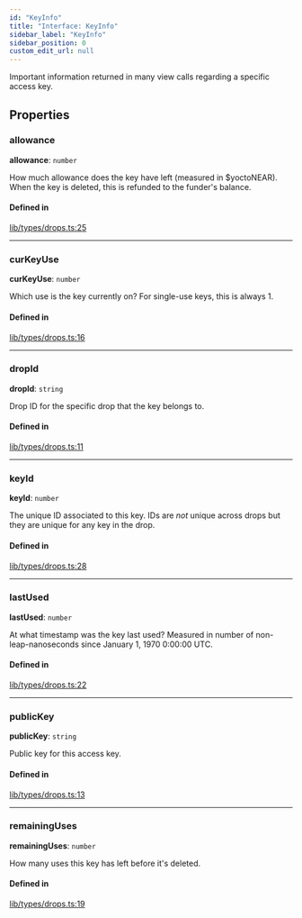 ```yaml
---
id: "KeyInfo"
title: "Interface: KeyInfo"
sidebar_label: "KeyInfo"
sidebar_position: 0
custom_edit_url: null
---
```


Important information returned in many view calls regarding a specific access key.

## Properties

### allowance

 **allowance**: `number`

How much allowance does the key have left (measured in $yoctoNEAR). When the key is deleted, this is refunded to the funder's balance.

#### Defined in

[lib/types/drops.ts:25](https://github.com/keypom/keypom-js/blob/9a866ee41/packages/core/src/lib/types/drops.ts#L25)

___

### curKeyUse

 **curKeyUse**: `number`

Which use is the key currently on? For single-use keys, this is always 1.

#### Defined in

[lib/types/drops.ts:16](https://github.com/keypom/keypom-js/blob/9a866ee41/packages/core/src/lib/types/drops.ts#L16)

___

### dropId

 **dropId**: `string`

Drop ID for the specific drop that the key belongs to.

#### Defined in

[lib/types/drops.ts:11](https://github.com/keypom/keypom-js/blob/9a866ee41/packages/core/src/lib/types/drops.ts#L11)

___

### keyId

 **keyId**: `number`

The unique ID associated to this key. IDs are *not* unique across drops but they are unique for any key in the drop.

#### Defined in

[lib/types/drops.ts:28](https://github.com/keypom/keypom-js/blob/9a866ee41/packages/core/src/lib/types/drops.ts#L28)

___

### lastUsed

 **lastUsed**: `number`

At what timestamp was the key last used? Measured in number of non-leap-nanoseconds since January 1, 1970 0:00:00 UTC.

#### Defined in

[lib/types/drops.ts:22](https://github.com/keypom/keypom-js/blob/9a866ee41/packages/core/src/lib/types/drops.ts#L22)

___

### publicKey

 **publicKey**: `string`

Public key for this access key.

#### Defined in

[lib/types/drops.ts:13](https://github.com/keypom/keypom-js/blob/9a866ee41/packages/core/src/lib/types/drops.ts#L13)

___

### remainingUses

 **remainingUses**: `number`

How many uses this key has left before it's deleted.

#### Defined in

[lib/types/drops.ts:19](https://github.com/keypom/keypom-js/blob/9a866ee41/packages/core/src/lib/types/drops.ts#L19)
